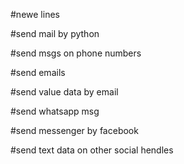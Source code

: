 #newe lines

#send mail by python

#send msgs on phone numbers

#send emails

#send value data by email

#send whatsapp msg

#send messenger by facebook

#send text data on other social hendles
